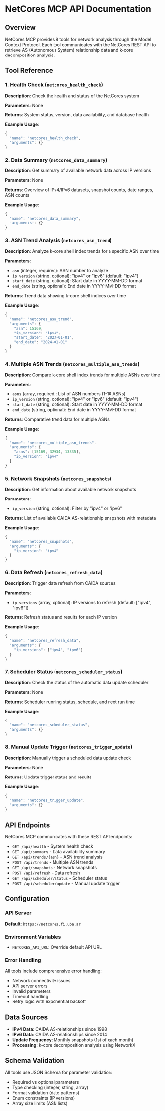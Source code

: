 # NetCores MCP API Documentation

## Overview

NetCores MCP provides 8 tools for network analysis through the Model Context Protocol. Each tool communicates with the NetCores REST API to retrieve AS (Autonomous System) relationship data and k-core decomposition analysis.

## Tool Reference

### 1. Health Check (`netcores_health_check`)

**Description**: Check the health and status of the NetCores system

**Parameters**: None

**Returns**: System status, version, data availability, and database health

**Example Usage**:
```javascript
{
  "name": "netcores_health_check",
  "arguments": {}
}
```

### 2. Data Summary (`netcores_data_summary`)

**Description**: Get summary of available network data across IP versions

**Parameters**: None

**Returns**: Overview of IPv4/IPv6 datasets, snapshot counts, date ranges, ASN counts

**Example Usage**:
```javascript
{
  "name": "netcores_data_summary",
  "arguments": {}
}
```

### 3. ASN Trend Analysis (`netcores_asn_trend`)

**Description**: Analyze k-core shell index trends for a specific ASN over time

**Parameters**:
- `asn` (integer, required): ASN number to analyze
- `ip_version` (string, optional): "ipv4" or "ipv6" (default: "ipv4")
- `start_date` (string, optional): Start date in YYYY-MM-DD format
- `end_date` (string, optional): End date in YYYY-MM-DD format

**Returns**: Trend data showing k-core shell indices over time

**Example Usage**:
```javascript
{
  "name": "netcores_asn_trend",
  "arguments": {
    "asn": 15169,
    "ip_version": "ipv4",
    "start_date": "2023-01-01",
    "end_date": "2024-01-01"
  }
}
```

### 4. Multiple ASN Trends (`netcores_multiple_asn_trends`)

**Description**: Compare k-core shell index trends for multiple ASNs over time

**Parameters**:
- `asns` (array, required): List of ASN numbers (1-10 ASNs)
- `ip_version` (string, optional): "ipv4" or "ipv6" (default: "ipv4")
- `start_date` (string, optional): Start date in YYYY-MM-DD format
- `end_date` (string, optional): End date in YYYY-MM-DD format

**Returns**: Comparative trend data for multiple ASNs

**Example Usage**:
```javascript
{
  "name": "netcores_multiple_asn_trends",
  "arguments": {
    "asns": [15169, 32934, 13335],
    "ip_version": "ipv4"
  }
}
```

### 5. Network Snapshots (`netcores_snapshots`)

**Description**: Get information about available network snapshots

**Parameters**:
- `ip_version` (string, optional): Filter by "ipv4" or "ipv6"

**Returns**: List of available CAIDA AS-relationship snapshots with metadata

**Example Usage**:
```javascript
{
  "name": "netcores_snapshots",
  "arguments": {
    "ip_version": "ipv4"
  }
}
```

### 6. Data Refresh (`netcores_refresh_data`)

**Description**: Trigger data refresh from CAIDA sources

**Parameters**:
- `ip_versions` (array, optional): IP versions to refresh (default: ["ipv4", "ipv6"])

**Returns**: Refresh status and results for each IP version

**Example Usage**:
```javascript
{
  "name": "netcores_refresh_data",
  "arguments": {
    "ip_versions": ["ipv4", "ipv6"]
  }
}
```

### 7. Scheduler Status (`netcores_scheduler_status`)

**Description**: Check the status of the automatic data update scheduler

**Parameters**: None

**Returns**: Scheduler running status, schedule, and next run time

**Example Usage**:
```javascript
{
  "name": "netcores_scheduler_status",
  "arguments": {}
}
```

### 8. Manual Update Trigger (`netcores_trigger_update`)

**Description**: Manually trigger a scheduled data update check

**Parameters**: None

**Returns**: Update trigger status and results

**Example Usage**:
```javascript
{
  "name": "netcores_trigger_update",
  "arguments": {}
}
```

## API Endpoints

NetCores MCP communicates with these REST API endpoints:

- `GET /api/health` - System health check
- `GET /api/summary` - Data availability summary
- `GET /api/trends/{asn}` - ASN trend analysis
- `POST /api/trends` - Multiple ASN trends
- `GET /api/snapshots` - Network snapshots
- `POST /api/refresh` - Data refresh
- `GET /api/scheduler/status` - Scheduler status
- `POST /api/scheduler/update` - Manual update trigger

## Configuration

### API Server

**Default**: `https://netcores.fi.uba.ar`

### Environment Variables

- `NETCORES_API_URL`: Override default API URL

### Error Handling

All tools include comprehensive error handling:
- Network connectivity issues
- API server errors
- Invalid parameters
- Timeout handling
- Retry logic with exponential backoff

## Data Sources

- **IPv4 Data**: CAIDA AS-relationships since 1998
- **IPv6 Data**: CAIDA AS-relationships since 2014
- **Update Frequency**: Monthly snapshots (1st of each month)
- **Processing**: k-core decomposition analysis using NetworkX

## Schema Validation

All tools use JSON Schema for parameter validation:
- Required vs optional parameters
- Type checking (integer, string, array)
- Format validation (date patterns)
- Enum constraints (IP versions)
- Array size limits (ASN lists)